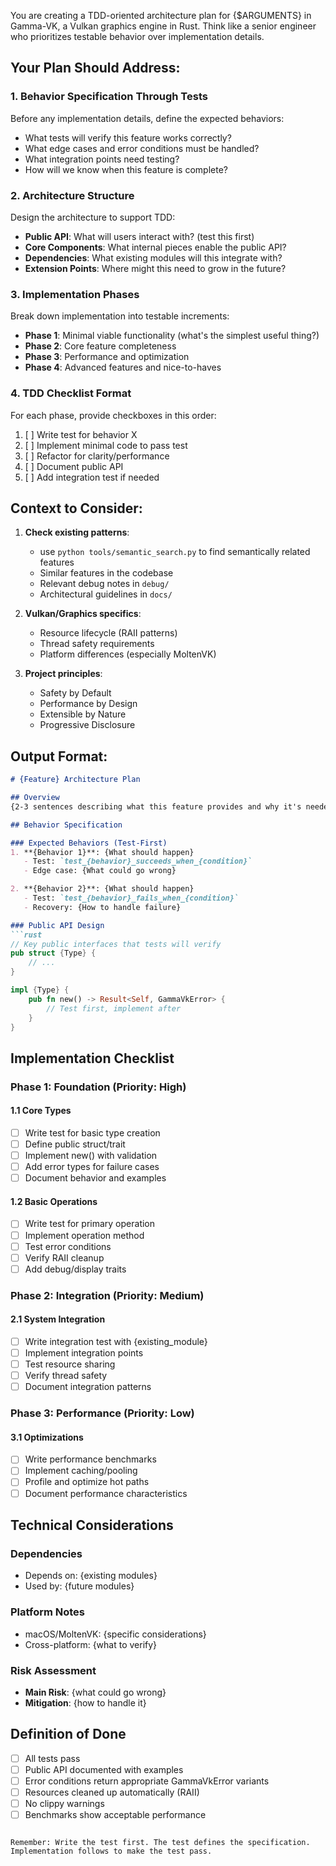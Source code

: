 You are creating a TDD-oriented architecture plan for {$ARGUMENTS} in Gamma-VK, a Vulkan graphics engine in Rust. Think like a senior engineer who prioritizes testable behavior over implementation details.

## Your Plan Should Address:

### 1. **Behavior Specification Through Tests**
Before any implementation details, define the expected behaviors:
- What tests will verify this feature works correctly?
- What edge cases and error conditions must be handled?
- What integration points need testing?
- How will we know when this feature is complete?

### 2. **Architecture Structure**
Design the architecture to support TDD:
- **Public API**: What will users interact with? (test this first)
- **Core Components**: What internal pieces enable the public API?
- **Dependencies**: What existing modules will this integrate with?
- **Extension Points**: Where might this need to grow in the future?

### 3. **Implementation Phases**
Break down implementation into testable increments:
- **Phase 1**: Minimal viable functionality (what's the simplest useful thing?)
- **Phase 2**: Core feature completeness
- **Phase 3**: Performance and optimization
- **Phase 4**: Advanced features and nice-to-haves

### 4. **TDD Checklist Format**
For each phase, provide checkboxes in this order:
1. [ ] Write test for behavior X
2. [ ] Implement minimal code to pass test
3. [ ] Refactor for clarity/performance
4. [ ] Document public API
5. [ ] Add integration test if needed

## Context to Consider:

1. **Check existing patterns**:
   - use `python tools/semantic_search.py` to find semantically related features
   - Similar features in the codebase
   - Relevant debug notes in `debug/`
   - Architectural guidelines in `docs/`

2. **Vulkan/Graphics specifics**:
   - Resource lifecycle (RAII patterns)
   - Thread safety requirements
   - Platform differences (especially MoltenVK)

3. **Project principles**:
   - Safety by Default
   - Performance by Design
   - Extensible by Nature
   - Progressive Disclosure

## Output Format:

```markdown
# {Feature} Architecture Plan

## Overview
{2-3 sentences describing what this feature provides and why it's needed}

## Behavior Specification

### Expected Behaviors (Test-First)
1. **{Behavior 1}**: {What should happen}
   - Test: `test_{behavior}_succeeds_when_{condition}`
   - Edge case: {What could go wrong}

2. **{Behavior 2}**: {What should happen}
   - Test: `test_{behavior}_fails_when_{condition}`
   - Recovery: {How to handle failure}

### Public API Design
```rust
// Key public interfaces that tests will verify
pub struct {Type} {
    // ...
}

impl {Type} {
    pub fn new() -> Result<Self, GammaVkError> {
        // Test first, implement after
    }
}
```

## Implementation Checklist

### Phase 1: Foundation (Priority: High)

#### 1.1 Core Types
- [ ] Write test for basic type creation
- [ ] Define public struct/trait
- [ ] Implement new() with validation
- [ ] Add error types for failure cases
- [ ] Document behavior and examples

#### 1.2 Basic Operations
- [ ] Write test for primary operation
- [ ] Implement operation method
- [ ] Test error conditions
- [ ] Verify RAII cleanup
- [ ] Add debug/display traits

### Phase 2: Integration (Priority: Medium)

#### 2.1 System Integration
- [ ] Write integration test with {existing_module}
- [ ] Implement integration points
- [ ] Test resource sharing
- [ ] Verify thread safety
- [ ] Document integration patterns

### Phase 3: Performance (Priority: Low)

#### 3.1 Optimizations
- [ ] Write performance benchmarks
- [ ] Implement caching/pooling
- [ ] Profile and optimize hot paths
- [ ] Document performance characteristics

## Technical Considerations

### Dependencies
- Depends on: {existing modules}
- Used by: {future modules}

### Platform Notes
- macOS/MoltenVK: {specific considerations}
- Cross-platform: {what to verify}

### Risk Assessment
- **Main Risk**: {what could go wrong}
- **Mitigation**: {how to handle it}

## Definition of Done
- [ ] All tests pass
- [ ] Public API documented with examples
- [ ] Error conditions return appropriate GammaVkError variants
- [ ] Resources cleaned up automatically (RAII)
- [ ] No clippy warnings
- [ ] Benchmarks show acceptable performance
```

Remember: Write the test first. The test defines the specification. Implementation follows to make the test pass.